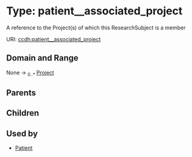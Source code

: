 
# Type: patient__associated_project


A reference to the Project(s) of which this ResearchSubject is a member

URI: [ccdh:patient__associated_project](https://example.org/ccdh/patient__associated_project)


## Domain and Range

None ->  <sub>0..*</sub> [Project](Project.md)

## Parents


## Children


## Used by

 * [Patient](Patient.md)
